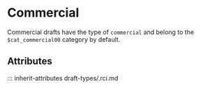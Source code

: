 # Commercial

Commercial drafts have the type of `commercial` and
belong to the `$cat_commercial00` category by default.

## Attributes
::: inherit-attributes draft-types/.rci.md

